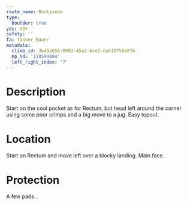 ```yaml
---
route_name: Bootyseam
type:
  boulder: true
yds: V3+
safety: ''
fa: Tanner Bauer
metadata:
  climb_id: 3b49a655-8093-45a2-bce2-ce410758b87b
  mp_id: '118599404'
  left_right_index: '7'
---
```

# Description
Start on the cool pocket as for Rectum, but head left around the corner using some poor crimps and a big move to a jug. Easy topout.

# Location
Start on Rectum and move left over a blocky landing. Main face.

# Protection
A few pads...
